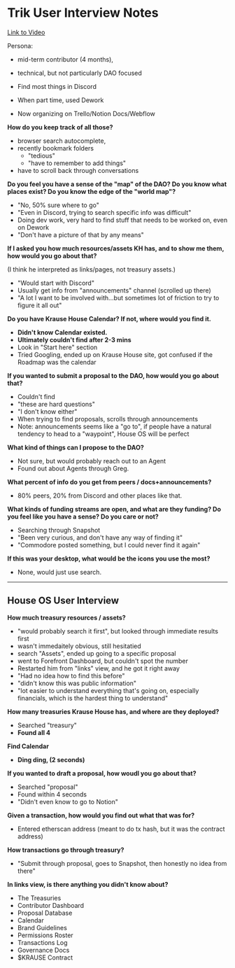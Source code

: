 # Trik User Interview Notes

[Link to Video](https://www.youtube.com/watch?v=vxbh3kCgSJM)

Persona:

- mid-term contributor (4 months),
- technical, but not particularly DAO focused

- Find most things in Discord
- When part time, used Dework
- Now organizing on Trello/Notion Docs/Webflow

**How do you keep track of all those?**

- browser search autocomplete,
- recently bookmark folders
  - "tedious"
  - "have to remember to add things"
- have to scroll back through conversations

**Do you feel you have a sense of the "map" of the DAO? Do you know what places exist? Do you know the edge of the "world map"?**

- "No, 50% sure where to go"
- "Even in Discord, trying to search specific info was difficult"
- Doing dev work, very hard to find stuff that needs to be worked on, even on Dework
- "Don't have a picture of that by any means"

**If I asked you how much resources/assets KH has, and to show me them, how would you go about that?**

(I think he interpreted as links/pages, not treasury assets.)

- "Would start with Discord"
- Usually get info from "announcements" channel (scrolled up there)
- "A lot I want to be involved with...but sometimes lot of friction to try to figure it all out"

**Do you have Krause House Calendar? If not, where would you find it.**

- **Didn't know Calendar existed.**
- **Ultimately couldn't find after 2-3 mins**
- Look in "Start here" section
- Tried Googling, ended up on Krause House site, got confused if the Roadmap was the calendar

**If you wanted to submit a proposal to the DAO, how would you go about that?**

- Couldn't find
- "these are hard questions"
- "I don't know either"
- When trying to find proposals, scrolls through announcements
- Note: announcements seems like a "go to", if people have a natural tendency to head to a "waypoint", House OS will be perfect

**What kind of things can I propose to the DAO?**

- Not sure, but would probably reach out to an Agent
- Found out about Agents through Greg.

**What percent of info do you get from peers / docs+announcements?**

- 80% peers, 20% from Discord and other places like that.

**What kinds of funding streams are open, and what are they funding? Do you feel like you have a sense? Do you care or not?**

- Searching through Snapshot
- "Been very curious, and don't have any way of finding it"
- "Commodore posted something, but I could never find it again"

**If this was your desktop, what would be the icons you use the most?**

- None, would just use search.

---

## House OS User Interview

**How much treasury resources / assets?**

- "would probably search it first", but looked through immediate results first
- wasn't immedaitely obvious, still hesitatied
- search "Assets", ended up going to a specific proposal
- went to Forefront Dashboard, but couldn't spot the number
- Restarted him from "links" view, and he got it right away
- "Had no idea how to find this before"
- "didn't know this was public information"
- "lot easier to understand everything that's going on, especially financials, which is the hardest thing to understand"

**How many treasuries Krause House has, and where are they deployed?**

- Searched "treasury"
- **Found all 4**

**Find Calendar**

- **Ding ding, (2 seconds)**

**If you wanted to draft a proposal, how woudl you go about that?**

- Searched "proposal"
- Found within 4 seconds
- "Didn't even know to go to Notion"

**Given a transaction, how would you find out what that was for?**

- Entered etherscan address (meant to do tx hash, but it was the contract address)

**How transactions go through treasury?**

- "Submit through proposal, goes to Snapshot, then honestly no idea from there"

**In links view, is there anything you didn't know about?**

- The Treasuries
- Contributor Dashboard
- Proposal Database
- Calendar
- Brand Guidelines
- Permissions Roster
- Transactions Log
- Governance Docs
- $KRAUSE Contract

